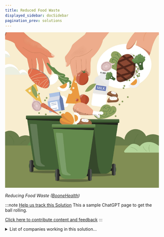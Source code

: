 ```yaml
---
title: Reduced Food Waste
displayed_sidebar: docSidebar
pagination_prev: solutions
---
```

![](/../static/img/reduced-food-waste.png)

*Reducing Food Waste ([BooneHealth](https://boone.health/2022/10/19/reducing-food-waste/))*

:::note [Help us track this Solution](contribute)
This a sample ChatGPT page to get the ball rolling.

[Click here to contribute content and feedback](contribute)
:::

<details>
        <summary>List of companies working in this solution...</summary>
        <div>
            <ul>
             
                <li><a href="https://www.bluehorizon.com/">Blue Horizon</a></li>
            
                <li><a href="https://smartersorting.com">Smarter Sorting</a></li>
            
                <li><a href="https://ju.st">Just</a></li>
            
                <li><a href="https://afreshtechnologies.com">Afresh</a></li>
            
                <li><a href="https://zume.com">Zume</a></li>
            
                <li><a href="https://smartive.eu">Smartive</a></li>
            
                <li><a href="https://globechain.com">Globechain</a></li>
            
                <li><a href="https://madewithmotif.com">Motif</a></li>
            
                <li><a href="https://www.freightfarms.com">Freight Farms</a></li>
            
                <li><a href="https://mimicalab.com">Mimica</a></li>
            
                <li><a href="https://www.misfitsmarket.com">Misfits Market</a></li>
            
                <li><a href="https://pollenity.com">Pollenity</a></li>
            
                <li><a href="https://www.fordays.com/">For Days</a></li>
            
                <li><a href="https://karma.life">Karma</a></li>
            
                <li><a href="https://nan">Spoiler Alert</a></li>
            
                <li><a href="https://impossiblefoods.com/recipes/">Impossible Foods</a></li>
            
                <li><a href="https://thenuwardrobe.com">Nu Wardrobe</a></li>
            
                <li><a href="https://agrovisio.com">Agrovisio</a></li>
            
                <li><a href="https://www.imperfectfoods.com">Imperfect Foods</a></li>
            
                <li><a href="https://hisbe.co.uk">Hisbe</a></li>
            
                <li><a href="https://shopthrilling.com/">Thrilling</a></li>
            
                <li><a href="https://graphicpkgeurope.com">Graphic Packaging International</a></li>
            
            </ul>
        </div>
        </details>

## Overview

:::info Huge opportunity 
Reducing food waste is one of the biggest opportunities for reducing greenhouse gas emissions in the world—more than restoring forests, insulating buildings, and driving electric vehicles _combined_
:::

* **Food waste & climate change**: Wasted food in the U.S. contributes to roughly 8% of greenhouse gas emissions.
* **Financial implications**: Americans discard food worth about $1,500 annually per family.
* **Breakthroughs**:

  * **Smart fridges**: Order groceries when low, reducing excessive buying and potential waste.
  * **Ugly fruit apps**: Make cosmetically imperfect produce available for purchase.
* Leading initiatives: **Ugly Fruit and Veg Campaign**, **Waste Not Want Not**, **Feeding America**.

## Progress Made

* **Awareness**: Growing realization about the role of food waste in climate change.
* **Innovations**:

  * **Smart fridges**: Auto-ordering systems.
  * **Vertical farming**: Efficient crop production using less land and water.
  * **Biodegradable packaging**: Reducing landfill waste.
  * Use of 'ugly' produce in restaurants.
* Efforts by various companies and initiatives are curbing greenhouse gas emissions through food waste reduction.

## Lessons Learned

* **Financial and environmental cost**: Americans waste food worth $165 billion annually; food waste would be the third-largest greenhouse gas emitter if it were a country.
* **Key strategies**:

  * **Education**: Essential to raising awareness and reducing wastage.
  * **Composting**: Converts organic waste into nutrient-rich soil, helping environment and waste reduction.
  * **Food donations**: Alleviates both food insecurity and wastage.
* Notable entities: **Food and Agriculture Organization**, **Waste Not Compost**, **Feeding America**, **Natural Resources Defense Council**.

## Challenges Ahead

* **Lack of awareness**: More education and publicity about food waste's environmental impact needed.
* **Research & development**: Invest in technology that can further reduce food waste.
* **Support required**: From both government and the private sector.
* Leading organizations: **Food Waste Reduction Alliance**, **Natural Resources Defense Council**, **World Wildlife Fund**.

## Best Path Forward

* **Promotion & awareness**: Educate public on food waste and its environmental repercussions.
* **Policies & incentives**: Create programs that financially benefit businesses and individuals reducing food waste.
* **Infrastructure development**: Invest in tech and structures, like composting facilities, that support waste reduction.
* Pioneering entities: **ReFED**, **LeanPath**, **Food Rescue US**.